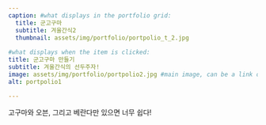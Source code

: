 ```yaml
---
caption: #what displays in the portfolio grid:
  title: 군고구마
  subtitle: 겨울간식2
  thumbnail: assets/img/portfolio/portpolio_t_2.jpg
  
#what displays when the item is clicked:
title: 군고구마 만들기
subtitle: 겨울간식의 선두주자!
image: assets/img/portfolio/portpolio2.jpg #main image, can be a link or a file in assets/img/portfolio
alt: portpolio1

---
```

고구마와 오븐, 그리고 베란다만 있으면 너무 쉽다!


<!-- Use this area to describe your project. **Markdown** supported.

optional info list (delete if not using):

{:.list-inline} 
- Date: 
- Client: 
- Category:  -->

